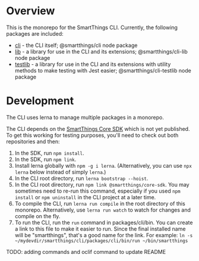 # Overview

This is the monorepo for the SmartThings CLI. Currently, the following
packages are included:

* [cli](packages/cli/README.md) - the CLI itself; @smartthings/cli node package
* [lib](packages/lib/README.md) - a library for use in the CLI and its
  extensions; @smartthings/cli-lib node package
* [testlib](packages/testlib/README.md) - a library for use in the CLI and its
  extensions with utility methods to make testing with Jest easier;
  @smartthings/cli-testlib node package

# Development

The CLI uses lerna to manage multiple packages in a monorepo.

The CLI depends on the
[SmartThings Core SDK](https://github.com/SmartThingsCommunity/smartthings-core-sdk)
which is not yet published. To get this working for testing purposes, you'll
need to check out both repositories and then:

1. In the SDK, run `npm install`.
1. In the SDK, run `npm link`.
1. Install lerna globally with `npm -g i lerna`. (Alternatively, you can use
   `npx lerna` below instead of simply `lerna`.)
1. In the CLI root directory, run `lerna bootstrap --hoist`.
1. In the CLI root directory, run
   `npm link @smartthings/core-sdk`. You may sometimes
   need to re-run this command, especially if you used `npm install` or
   `npm uninstall` in the CLI project at a later time.
1. To compile the CLI, run `lerna run compile` in the root directory of this
   monorepo. Alternatively, use `lerna run watch` to watch for changes and
   compile on the fly.
1. To run the CLI, run the `run` command in packages/cli/bin. You can create
   a link to this file to make it easier to run. Since the final installed
   name will be "smartthings", that's a good name for the link. For example:
   `ln -s ~/mydevdir/smartthings/cli/packages/cli/bin/run ~/bin/smartthings`

TODO: adding commands and oclif command to update README
